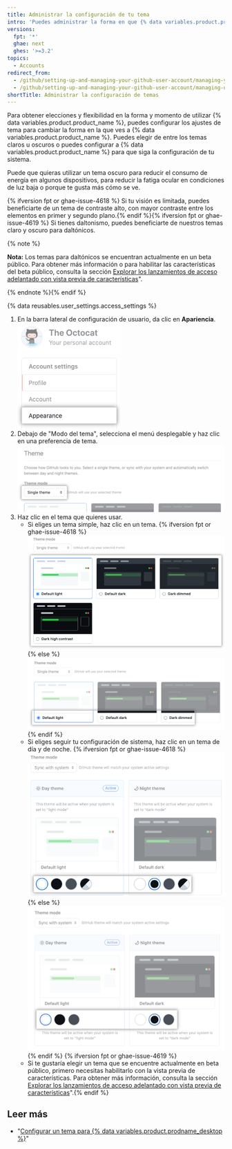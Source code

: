 ```yaml
---
title: Administrar la configuración de tu tema
intro: 'Puedes administrar la forma en que {% data variables.product.product_name %} te ve si configuras las preferencias de tema que ya sea siguen la configuración de tu sistema o siempre utilzian un modo claro u oscuro.'
versions:
  fpt: '*'
  ghae: next
  ghes: '>=3.2'
topics:
  - Accounts
redirect_from:
  - /github/setting-up-and-managing-your-github-user-account/managing-your-theme-settings
  - /github/setting-up-and-managing-your-github-user-account/managing-user-account-settings/managing-your-theme-settings
shortTitle: Administrar la configuración de temas
---
```


Para obtener elecciones y flexibilidad en la forma y momento de utilizar {% data variables.product.product_name %}, puedes configurar los ajustes de tema para cambiar la forma en la que ves a {% data variables.product.product_name %}. Puedes elegir de entre los temas claros u oscuros o puedes configurar a {% data variables.product.product_name %} para que siga la configuración de tu sistema.

Puede que quieras utilizar un tema oscuro para reducir el consumo de energía en algunos dispositivos, para reducir la fatiga ocular en condiciones de luz baja o porque te gusta más cómo se ve.

{% ifversion fpt or ghae-issue-4618 %} Si tu visión es limitada, puedes beneficiarte de un tema de contraste alto, con mayor contraste entre los elementos en primer y segundo plano.{% endif %}{% ifversion fpt or ghae-issue-4619 %} Si tienes daltonismo, puedes beneficiarte de nuestros temas claro y oscuro para daltónicos.

{% note %}

**Nota:** Los temas para daltónicos se encuentran actualmente en un beta público. Para obtener más información o para habilitar las características del beta público, consulta la sección [Explorar los lanzamientos de acceso adelantado con vista previa de características](/get-started/using-github/exploring-early-access-releases-with-feature-preview)".

{% endnote %}{% endif %}

{% data reusables.user_settings.access_settings %}
1. En la barra lateral de configuración de usuario, da clic en **Apariencia**. ![Pestaña de "Apariencia" en la barra lateral de configuración de usuario](/assets/images/help/settings/appearance-tab.png)
2. Debajo de "Modo del tema", selecciona el menú desplegable y haz clic en una preferencia de tema. ![Menú desplegable debajo de "Modo del tema" para la selección de las preferencias del tema](/assets/images/help/settings/theme-mode-drop-down-menu.png)
3. Haz clic en el tema que quieres usar.
    - Si eliges un tema simple, haz clic en un tema.
      {% ifversion fpt or ghae-issue-4618 %}![Radio buttons for the choice of a single theme](/assets/images/help/settings/theme-choose-a-single-theme-highcontrast.png){% else %}![Radio buttons for the choice of a single theme](/assets/images/help/settings/theme-choose-a-single-theme.png){% endif %}
    - Si eliges seguir tu configuración de sistema, haz clic en un tema de día y de noche.
      {% ifversion fpt or ghae-issue-4618 %}![Buttons for the choice of a theme to sync with the system setting](/assets/images/help/settings/theme-choose-a-day-and-night-theme-to-sync-highcontrast.png){% else %}![Buttons for the choice of a theme to sync with the system setting](/assets/images/help/settings/theme-choose-a-day-and-night-theme-to-sync.png){% endif %}
    {% ifversion fpt or ghae-issue-4619 %}
    - Si te gustaría elegir un tema que se encuentre actualmente en beta público, primero necesitas habilitarlo con la vista previa de características. Para obtener más información, consulta la sección [Explorar los lanzamientos de acceso adelantado con vista previa de características](/get-started/using-github/exploring-early-access-releases-with-feature-preview)".{% endif %}

## Leer más

- "[Configurar un tema para {% data variables.product.prodname_desktop %}](/desktop/installing-and-configuring-github-desktop/setting-a-theme-for-github-desktop)"
